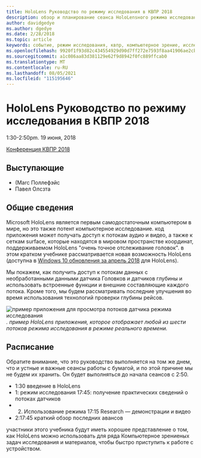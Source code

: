```yaml
---
title: HoloLens Руководство по режиму исследования в КВПР 2018
description: обзор и планирование сеанса HoloLensного режима исследования, который будет доставлен на конференцию квпр 19 июня 2018.
author: davidgedye
ms.author: dgedye
ms.date: 2/28/2018
ms.topic: article
keywords: событие, режим исследования, квпр, компьютерное зрение, исследование, HoloLens
ms.openlocfilehash: 9920f1f93d82c434554929d90d7ff272e7593f8aa41906ae2cbea88042bb8b58
ms.sourcegitcommit: a1c086aa83d381129e62f9d8942f0fc889ffcab0
ms.translationtype: MT
ms.contentlocale: ru-RU
ms.lasthandoff: 08/05/2021
ms.locfileid: "115195646"
---
```

# <a name="hololens-research-mode-tutorial-at-cvpr-2018"></a>HoloLens Руководство по режиму исследования в КВПР 2018
1:30-2:50pm. 19 июня, 2018

[Конференция КВПР 2018](https://cvpr2018.thecvf.com/)

## <a name="presenters"></a>Выступающие
* (Marc Поллефэйс
* Павел Олсзта

## <a name="overview"></a>Общие сведения
Microsoft HoloLens является первым самодостаточным компьютером в мире, но это также потент компьютерное исследование.
код приложения может получать доступ к потокам аудио и видео, а также к сеткам surface, которые находятся в мировом пространстве координат, поддерживаемом HoloLens "очень точное отслеживание головок". в этом кратком учебнике рассматривается новая возможность HoloLens (доступна в [Windows 10 обновления за апрель 2018](/windows/mixed-reality/enthusiast-guide/release-notes-april-2018) для HoloLens).

Мы покажем, как получить доступ к потокам данных с необработанными данными датчика Головков и датчиков глубины и использовать встроенные функции и внешние составляющие каждого потока.  Кроме того, мы будем рассматривать последние улучшения во время использования технологий проверки глубины рейсов.

![пример приложения для просмотра потоков датчика режима исследования ](../develop/platform-capabilities-and-apis/images/sensor-stream-viewer.jpg)
 *. пример HoloLens приложения, которое отображает любой из шести потоков режима исследования в режиме реального времени.*

## <a name="schedule"></a>Расписание
Обратите внимание, что это руководство выполняется на том же днем, что и устные и важные сеансы работы с бумагой, и по этой причине мы не будем их хранить.
Он будет выполняться до начала сеансов с 2:50.

- 1:30 введение в HoloLens 
- 1: режим исследования 17:45: получение практических сведений о потоках датчиков 
- 2. Использование режима 17:15 Research — демонстрации и видео 
- 2:17:45 краткий обзор последних авансов 

участники этого учебника будут иметь хорошее представление о том, как HoloLens можно использовать для ряда Компьютерное зрениеных задач исследования и материалов, чтобы быстро приступить к работе с устройством.